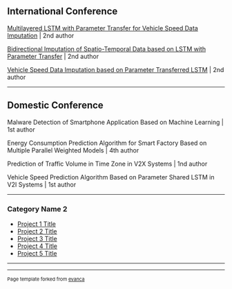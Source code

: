 ## International Conference

<a href="https://drive.google.com/file/d/1HeQDT9NvR1Zg_FKij9gAvqxToWmqbkip/view?usp=sharing">Multilayered LSTM with Parameter Transfer for Vehicle Speed Data Imputation</a> | 2nd author <br>

<a href="https://drive.google.com/file/d/1rgu-s9ayBmm7TkDw93G8s3TAcoJ6AIWx/view?usp=sharing">Bidirectional Imputation of Spatio-Temporal Data based on LSTM with Parameter Transfer</a> | 2nd author <br>

<a href="https://drive.google.com/file/d/1dTlp3x6el-hm_ZojL_NnxsCrYlZuOAZj/view?usp=sharing">Vehicle Speed Data Imputation based on Parameter Transferred LSTM</a> | 2nd author <br>

---

## Domestic Conference

Malware Detection of Smartphone Application Based on Machine Learning | 1st author <br>

Energy Consumption Prediction Algorithm for Smart Factory Based on Multiple Parallel Weighted Models | 4th author <br>

Prediction of Traffic Volume in Time Zone in V2X Systems</a> | 1nd author <br>

Vehicle Speed Prediction Algorithm Based on Parameter Shared LSTM in V2I Systems</a> | 1st author <br>

---

### Category Name 2

- [Project 1 Title](http://example.com/)
- [Project 2 Title](http://example.com/)
- [Project 3 Title](http://example.com/)
- [Project 4 Title](http://example.com/)
- [Project 5 Title](http://example.com/)

---




---
<p style="font-size:11px">Page template forked from <a href="https://github.com/evanca/quick-portfolio">evanca</a></p>
<!-- Remove above link if you don't want to attibute -->
